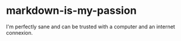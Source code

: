 # markdown-is-my-passion
I'm perfectly sane and can be trusted with a computer and an internet connexion.

